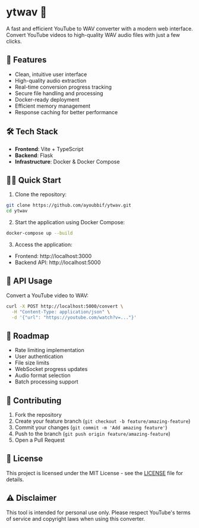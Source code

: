 # ytwav 🎵

A fast and efficient YouTube to WAV converter with a modern web interface. Convert YouTube videos to high-quality WAV audio files with just a few clicks.

## 🚀 Features

- Clean, intuitive user interface
- High-quality audio extraction
- Real-time conversion progress tracking
- Secure file handling and processing
- Docker-ready deployment
- Efficient memory management
- Response caching for better performance

## 🛠️ Tech Stack

- **Frontend**: Vite + TypeScript
- **Backend**: Flask
- **Infrastructure**: Docker & Docker Compose

## 🏃‍♂️ Quick Start

1. Clone the repository:

```bash
git clone https://github.com/ayoubbif/ytwav.git
cd ytwav
```

2. Start the application using Docker Compose:

```bash
docker-compose up --build
```

3. Access the application:

- Frontend: http://localhost:3000
- Backend API: http://localhost:5000

## 📝 API Usage

Convert a YouTube video to WAV:

```bash
curl -X POST http://localhost:5000/convert \
  -H "Content-Type: application/json" \
  -d '{"url": "https://youtube.com/watch?v=..."}'
```

## 🚧 Roadmap

- Rate limiting implementation
- User authentication
- File size limits
- WebSocket progress updates
- Audio format selection
- Batch processing support

## 🤝 Contributing

1. Fork the repository
2. Create your feature branch (`git checkout -b feature/amazing-feature`)
3. Commit your changes (`git commit -m 'Add amazing feature'`)
4. Push to the branch (`git push origin feature/amazing-feature`)
5. Open a Pull Request

## 📜 License

This project is licensed under the MIT License - see the [LICENSE](LICENSE) file for details.

## ⚠️ Disclaimer

This tool is intended for personal use only. Please respect YouTube's terms of service and copyright laws when using this converter.
